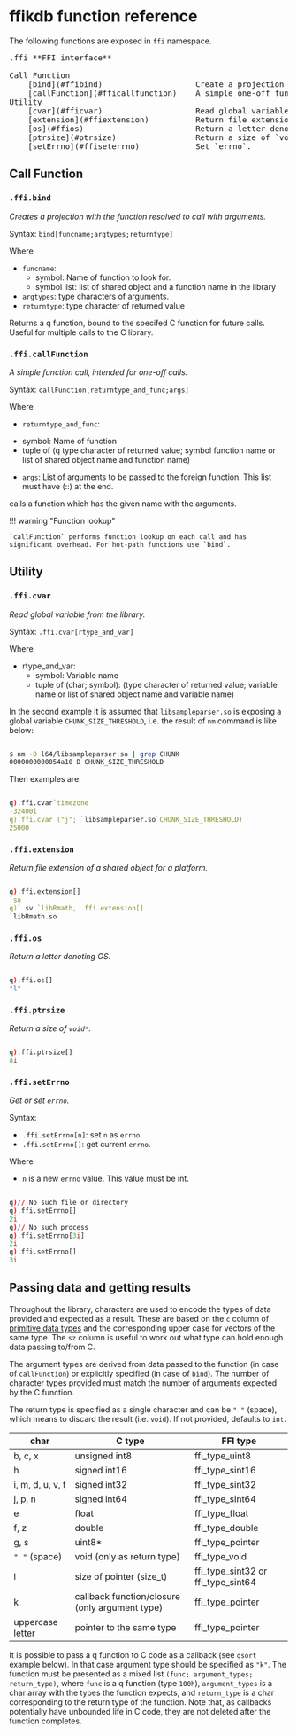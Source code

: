 # ffikdb function reference

The following functions are exposed in `ffi` namespace.

<pre markdown="1" class="language-text">
.ffi **FFI interface**

Call Function
    [bind](#ffibind)                    Create a projection with the function resolved to call with arguments.
    [callFunction](#fficallfunction)    A simple one-off function call.
Utility
    [cvar](#fficvar)                    Read global variable from the library.
    [extension](#ffiextension)          Return file extension of a shared object for a platform.
    [os](#ffios)                        Return a letter denoting OS.
    [ptrsize](#ptrsize)                 Return a size of `void*`.
    [setErrno](#ffiseterrno)            Set `errno`.
</pre>

## Call Function

### `.ffi.bind`

_Creates a projection with the function resolved to call with arguments._

Syntax: `bind[funcname;argtypes;returntype]`

Where

- `funcname`:
  *  symbol: Name of function to look for.
  *  symbol list: list of shared object and a function name in the library
- `argtypes`: type characters of arguments.
- `returntype`: type character of returned value

Returns a q function, bound to the specifed C function for future calls. Useful for multiple calls to the C library.


### `.ffi.callFunction`

_A simple function call, intended for one-off calls._

Syntax: `callFunction[returntype_and_func;args]`

Where

- `returntype_and_func`:
 * symbol: Name of function
 * tuple of (q type character of returned value; symbol function name or list of shared object name and function name)
- `args`: List of arguments to be passed to the foreign function. This list must have (::) at the end.

calls a function which has the given name with the arguments. 


!!! warning "Function lookup"

    `callFunction` performs function lookup on each call and has significant overhead. For hot-path functions use `bind`.

## Utility

### `.ffi.cvar`

_Read global variable from the library._

Syntax: `.ffi.cvar[rtype_and_var]`

Where

- rtype_and_var:
  * symbol: Variable name
  * tuple of (char; symbol): (type character of returned value; variable name or list of shared object name and variable name)

In the second example it is assumed that `libsampleparser.so` is exposing a global variable `CHUNK_SIZE_THRESHOLD`, i.e. the result of `nm` command is like below:

```bash

$ nm -D l64/libsampleparser.so | grep CHUNK
0000000000054a10 D CHUNK_SIZE_THRESHOLD

```

Then examples are:

```q

q).ffi.cvar`timezone
-32400i
q).ffi.cvar ("j"; `libsampleparser.so`CHUNK_SIZE_THRESHOLD)
25000

```

### `.ffi.extension`

_Return file extension of a shared object for a platform._

```q

q).ffi.extension[]
`so
q)` sv `libRmath, .ffi.extension[]
`libRmath.so

```

### `.ffi.os`

_Return a letter denoting OS._

```q

q).ffi.os[]
"l"

```

### `.ffi.ptrsize`

_Return a size of `void*`._

```q

q).ffi.ptrsize[]
8i

```

### `.ffi.setErrno`

_Get or set `errno`._

Syntax:

- `.ffi.setErrno[n]`: set `n` as `errno`.
- `.ffi.setErrno[]`: get current `errno`.

Where

- `n` is a new `errno` value. This value must be int.

```q

q)// No such file or directory
q).ffi.setErrno[]
2i
q)// No such process
q).ffi.setErrno[3i]
2i
q).ffi.setErrno[]
3i

```

## Passing data and getting results

Throughout the library, characters are used to encode the types of data provided and expected as a result. These are based on the `c` column of [primitive data types](../basics/datatypes.md#primitive-datatypes) and the corresponding upper case for vectors of the same type. The `sz` column is useful to work out what type can hold enough data passing to/from C.

The argument types are derived from data passed to the function (in case of `callFunction`) or explicitly specified (in case of `bind`). The number of character types provided must match the number of arguments expected by the C function.

The return type is specified as a single character and can be `" "` (space), which means to discard the result (i.e. `void`). If not provided, defaults to `int`.

char             | C type                                         | FFI type
-----------------| -----------------------------------------------|------------------------------------
b, c, x          | unsigned int8                                  | ffi_type_uint8
h                | signed int16                                   | ffi_type_sint16
i, m, d, u, v, t | signed int32                                   | ffi_type_sint32
j, p, n          | signed int64                                   | ffi_type_sint64
e                | float                                          | ffi_type_float
f, z             | double                                         | ffi_type_double
g, s             | uint8*                                         | ffi_type_pointer
`" "` (space)    | void (only as return type)                     | ffi_type_void
l                | size of pointer (size_t)                       | ffi_type_sint32 or ffi_type_sint64
k                | callback function/closure (only argument type) | ffi_type_pointer
uppercase letter | pointer to the same type                       | ffi_type_pointer

It is possible to pass a q function to C code as a callback (see `qsort` example below). In that case argument type should be specified as `"k"`. The function must be presented as a mixed list `(func; argument_types; return_type)`, where `func` is a q function (type `100h`), `argument_types` is a char array with the types the function expects, and `return_type` is a char corresponding to the return type of the function. Note that, as callbacks potentially have unbounded life in C code, they are not deleted after the function completes.
